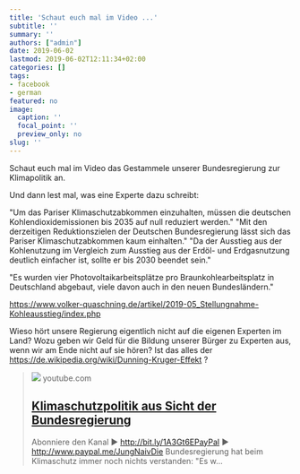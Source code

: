```yaml
---
title: 'Schaut euch mal im Video ...'
subtitle: ''
summary: ''
authors: ["admin"]
date: 2019-06-02
lastmod: 2019-06-02T12:11:34+02:00
categories: []
tags:
- facebook
- german
featured: no
image:
  caption: ''
  focal_point: ''
  preview_only: no
slug: ''
---
```

Schaut euch mal im Video das Gestammele unserer Bundesregierung zur Klimapolitik an. 

Und dann lest mal, was eine Experte dazu schreibt:

"Um das Pariser Klimaschutzabkommen einzuhalten, müssen die deutschen Kohlendioxidemissionen bis 2035 auf null reduziert werden."
"Mit den derzeitigen Reduktionszielen der Deutschen Bundesregierung lässt sich das Pariser Klimaschutzabkommen kaum einhalten."
"Da der Ausstieg aus der Kohlenutzung im Vergleich zum Ausstieg aus der Erdöl- und Erdgasnutzung deutlich einfacher ist, sollte er bis 2030 beendet sein."

"Es wurden vier Photovoltaikarbeitsplätze pro Braunkohlearbeitsplatz in Deutschland abgebaut, viele davon auch in den neuen Bundesländern."

https://www.volker-quaschning.de/artikel/2019-05_Stellungnahme-Kohleausstieg/index.php

Wieso hört unsere Regierung eigentlich nicht auf die eigenen Experten im Land? Wozu geben wir Geld für die Bildung unserer Bürger zu Experten aus, wenn wir am Ende nicht auf sie hören? Ist das alles der https://de.wikipedia.org/wiki/Dunning-Kruger-Effekt ?
> [![](https://i.ytimg.com/vi/0yFSjrM-_ho/maxresdefault.jpg)](https://www.youtube.com/watch?v=0yFSjrM-_ho)
> youtube.com
> ## [Klimaschutzpolitik aus Sicht der Bundesregierung](https://www.youtube.com/watch?v=0yFSjrM-_ho)
>
>Abonniere den Kanal ► http://bit.ly/1A3Gt6EPayPal ► http://www.paypal.me/JungNaivDie Bundesregierung hat beim Klimaschutz immer noch nichts verstanden: "Es w...


